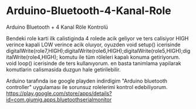 # Arduino-Bluetooth-4-Kanal-Role
Arduino Bluetooth + 4 Kanal Röle Kontrolü 

Bendeki role karti ilk calistiginda 4 rolede acik geliyor ve ters calisiyor HIGH verince kapali LOW verince acik oluıyor,
oyuzden void setup() icerisinde digitalWrite(role7,HIGH);digitalWrite(role6,HIGH);digitalWrite(role5,HIGH);digitalWrite(role4,HIGH);
komutu ile tüm röleleri kapalı konuma getiriyorum. void loop() icerisinde de ters kullanıyorum. en basta tanimlama yapilarak komutlarin calismasida duzgun hale getirilebilir.


Arduino tarafında ise google playden indirdigim "Arduino bluetooth controller" uygulaması ile sorunsuz rolelerimi kontrol edebiliyorum.
https://play.google.com/store/apps/details?id=com.giumig.apps.bluetoothserialmonitor
